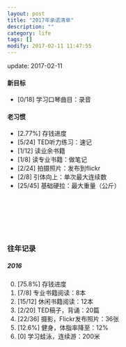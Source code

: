 ```yaml
---
layout: post
title: "2017年承诺清单"
description: ""
category: life
tags: []
modify: 2017-02-11 11:47:55
---
```


update: 2017-02-11


#### 新目标
+ [0/18] 学习口琴曲目：录音

#### 老习惯
+ [2.77%] 存钱进度
+ [5/24] TED听力练习：速记
+ [1/12] 读业余书籍
+ [1/8] 读专业书籍：做笔记
+ [2/24] 拍摄照片：发布到flickr
+ [2/8] 引体向上：单次最大连续数
+ [25/45] 基础硬拉：最大重量（公斤）

<br />
<br />
<br />
<br />
<br />

### 往年记录

##### 2016
0. [75.8%] 存钱进度
1. [7/8] 专业书籍阅读：8本
2. [15/12] 休闲书籍阅读：12本
4. [2/20] TED稿子，背诵：20篇
5. [22/36] 摄影，Flickr发布照片：36张
3. [12.6%] 健身，体脂率降至：12%
6. [0] 学习蛙泳，连续游：200米
